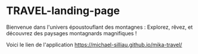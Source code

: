 # TRAVEL-landing-page
Bienvenue dans l'univers époustouflant des montagnes : Explorez, rêvez, et découvrez des paysages montagnards magnifiques !

Voici le lien de l'application https://michael-silliau.github.io/mika-travel/
